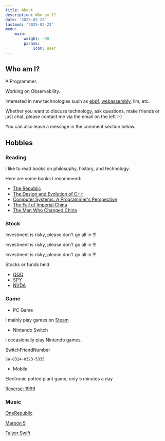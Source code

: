 ```yaml
---
title: About
description: Who am I?
date: '2025-02-23'
lastmod: '2025-02-23'
menu:
    main: 
        weight: -90
        params:
            icon: user
---
```


## Who am I?

A Programmer.

Working on Observability.

Interested in new technologies such as [ebpf](https://ebpf.io/), [webassembly](https://webassembly.org/), llm, etc.

Whether you want to discuss technology, ask questions, make friends or just chat, please contact me via the email on the left :-)

You can also leave a message in the comment section below.

## Hobbies

### Reading  

I like to read books on philosophy, history, and technology.

Here are some books I recommend:

- [The Republic](https://en.wikipedia.org/wiki/Republic_(Plato))
- [The Design and Evolution of C++](https://www.stroustrup.com/dne.html)
- [Computer Systems: A Programmer's Perspective](https://csapp.cs.cmu.edu/)
- [The Fall of Imperial China](https://weread.qq.com/web/bookDetail/0c8325e05d1f110c8edf190)
- [The Man Who Changed China](https://en.wikipedia.org/wiki/The_Man_Who_Changed_China)

### Stock

Investment is risky, please don't go all in !!!

Investment is risky, please don't go all in !!!

Investment is risky, please don't go all in !!!

Stocks or funds held

- [QQQ](https://www.google.com/finance/quote/QQQ:NASDAQ)
- [SPY](https://www.google.com/finance/quote/SPY:NYSEARCA)
- [NVDA](https://www.google.com/finance/quote/NVDA:NASDAQ)

### Game

- PC Game

I mainly play games on [Steam](https://steamcommunity.com/profiles/76561199046586037/)

- Nintendo Switch

I occasionally play Nintendo games.

SwitchFriendNumber

```text
SW-8324-0323-5335
```

- Mobile

Electronic potted plant game, only 5 minutes a day

[Reverse: 1999](https://re.bluepoch.com/)

### Music

[OneRepublic](https://open.spotify.com/artist/5Pwc4xIPtQLFEnJriah9YJ)

[Maroon 5](https://open.spotify.com/artist/04gDigrS5kc9YWfZHwBETP)

[Talyor Swift](https://open.spotify.com/artist/06HL4z0CvFAxyc27GXpf02)
